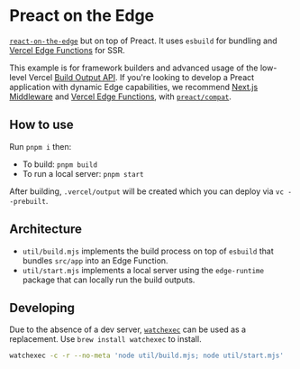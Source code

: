 # Preact on the Edge

[`react-on-the-edge`](https://react-on-the-edge.vercel.app/) but on top of Preact. It uses `esbuild` for bundling and [Vercel Edge Functions](https://vercel.com/edge) for SSR.

This example is for framework builders and advanced usage of the low-level Vercel [Build Output API](https://vercel.com/docs/build-output-api/v3). If you're looking to develop a Preact application with dynamic Edge capabilities, we recommend [Next.js Middleware](https://nextjs.org/docs/advanced-features/middleware) and [Vercel Edge Functions](https://vercel.com/edge), with [`preact/compat`](https://preactjs.com/guide/v10/switching-to-preact).

## How to use

Run `pnpm i` then:

- To build: `pnpm build`
- To run a local server: `pnpm start`

After building, `.vercel/output` will be created which you can deploy via `vc --prebuilt`.

## Architecture

- `util/build.mjs` implements the build process on top of `esbuild` that bundles `src/app` into an Edge Function.
- `util/start.mjs` implements a local server using the `edge-runtime` package that can locally run the build outputs.

## Developing

Due to the absence of a dev server, [`watchexec`](https://github.com/watchexec/watchexec) can be used as a replacement. Use `brew install watchexec` to install.

```bash
watchexec -c -r --no-meta 'node util/build.mjs; node util/start.mjs'
```
